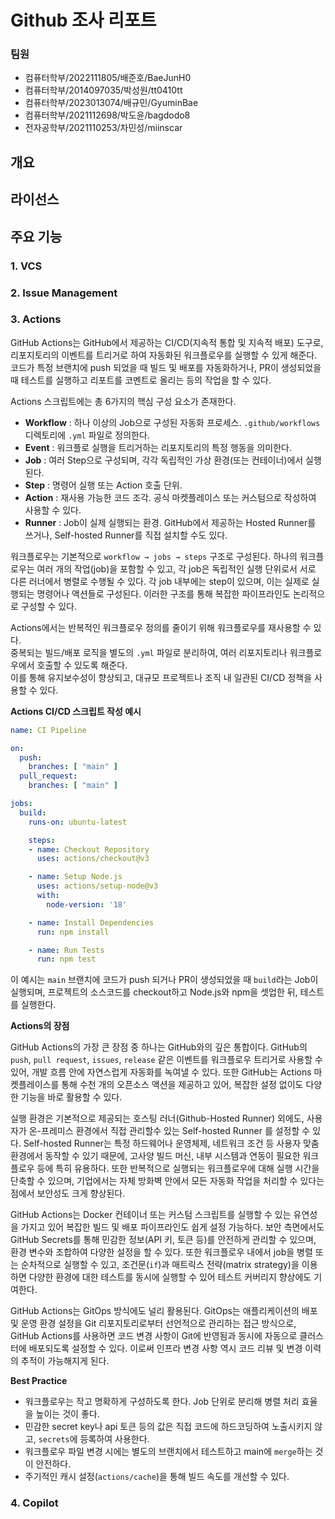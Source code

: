 # Github 조사 리포트
### 팀원
- 컴퓨터학부/2022111805/배준호/BaeJunH0
- 컴퓨터학부/2014097035/박성원/tt0410tt
- 컴퓨터학부/2023013074/배규민/GyuminBae
- 컴퓨터학부/2021112698/박도윤/bagdodo8
- 전자공학부/2021110253/차민성/miinscar

## 개요

## 라이선스

## 주요 기능
### 1. VCS
### 2. Issue Management
### 3. Actions
GitHub Actions는 GitHub에서 제공하는 CI/CD(지속적 통합 및 지속적 배포) 도구로, 리포지토리의 이벤트를 트리거로 하여 자동화된 워크플로우를 실행할 수 있게 해준다.  
코드가 특정 브랜치에 push 되었을 때 빌드 및 배포를 자동화하거나, PR이 생성되었을 때 테스트를 실행하고 리포트를 코멘트로 올리는 등의 작업을 할 수 있다. 

Actions 스크립트에는 총 6가지의 핵심 구성 요소가 존재한다.
- **Workflow** : 하나 이상의 Job으로 구성된 자동화 프로세스. `.github/workflows` 디렉토리에 `.yml` 파일로 정의한다.
- **Event** : 워크플로 실행을 트리거하는 리포지토리의 특정 행동을 의미한다.
- **Job** : 여러 Step으로 구성되며, 각각 독립적인 가상 환경(또는 컨테이너)에서 실행된다.
- **Step** : 명령어 실행 또는 Action 호출 단위.
- **Action** : 재사용 가능한 코드 조각. 공식 마켓플레이스 또는 커스텀으로 작성하여 사용할 수 있다.
- **Runner** : Job이 실제 실행되는 환경. GitHub에서 제공하는 Hosted Runner를 쓰거나, Self-hosted Runner를 직접 설치할 수도 있다.
  
워크플로우는 기본적으로 `workflow → jobs → steps` 구조로 구성된다. 
하나의 워크플로우는 여러 개의 작업(job)을 포함할 수 있고, 각 job은 독립적인 실행 단위로서 서로 다른 러너에서 병렬로 수행될 수 있다. 
각 job 내부에는 step이 있으며, 이는 실제로 실행되는 명령어나 액션들로 구성된다. 이러한 구조를 통해 복잡한 파이프라인도 논리적으로 구성할 수 있다. 

Actions에서는 반복적인 워크플로우 정의를 줄이기 위해 워크플로우를 재사용할 수 있다.  
중복되는 빌드/배포 로직을 별도의 `.yml` 파일로 분리하여, 여러 리포지토리나 워크플로우에서 호출할 수 있도록 해준다.  
이를 통해 유지보수성이 향상되고, 대규모 프로젝트나 조직 내 일관된 CI/CD 정책을 사용할 수 있다. 

**Actions CI/CD 스크립트 작성 예시**
```yaml
name: CI Pipeline

on:
  push:
    branches: [ "main" ]
  pull_request:
    branches: [ "main" ]

jobs:
  build:
    runs-on: ubuntu-latest

    steps:
    - name: Checkout Repository
      uses: actions/checkout@v3

    - name: Setup Node.js
      uses: actions/setup-node@v3
      with:
        node-version: '18'

    - name: Install Dependencies
      run: npm install

    - name: Run Tests
      run: npm test
```

이 예시는 `main` 브랜치에 코드가 push 되거나 PR이 생성되었을 때 `build`라는 Job이 실행되며, 프로젝트의 소스코드를 checkout하고 Node.js와 npm을 셋업한 뒤, 테스트를 실행한다.

**Actions의 장점** 

GitHub Actions의 가장 큰 장점 중 하나는 GitHub와의 깊은 통합이다. GitHub의 `push`, `pull request`, `issues`, `release` 같은 이벤트를 워크플로우 트리거로 사용할 수 있어, 개발 흐름 안에 자연스럽게 자동화를 녹여낼 수 있다. 
또한 GitHub는 Actions 마켓플레이스를 통해 수천 개의 오픈소스 액션을 제공하고 있어, 복잡한 설정 없이도 다양한 기능을 바로 활용할 수 있다.

실행 환경은 기본적으로 제공되는 호스팅 러너(Github-Hosted Runner) 외에도, 사용자가 온-프레미스 환경에서 직접 관리할수 있는 Self-hosted Runner 를 설정할 수 있다. 
Self-hosted Runner는 특정 하드웨어나 운영체제, 네트워크 조건 등 사용자 맞춤 환경에서 동작할 수 있기 때문에, 고사양 빌드 머신, 내부 시스템과 연동이 필요한 워크플로우 등에 특히 유용하다. 
또한 반복적으로 실행되는 워크플로우에 대해 실행 시간을 단축할 수 있으며, 기업에서는 자체 방화벽 안에서 모든 자동화 작업을 처리할 수 있다는 점에서 보안성도 크게 향상된다. 

GitHub Actions는 Docker 컨테이너 또는 커스텀 스크립트를 실행할 수 있는 유연성을 가지고 있어 복잡한 빌드 및 배포 파이프라인도 쉽게 설정 가능하다. 
보안 측면에서도 GitHub Secrets를 통해 민감한 정보(API 키, 토큰 등)를 안전하게 관리할 수 있으며, 환경 변수와 조합하여 다양한 설정을 할 수 있다. 
또한 워크플로우 내에서 job을 병렬 또는 순차적으로 실행할 수 있고, 조건문(`if`)과 매트릭스 전략(matrix strategy)을 이용하면 다양한 환경에 대한 테스트를 동시에 실행할 수 있어 테스트 커버리지 향상에도 기여한다. 

GitHub Actions는 GitOps 방식에도 널리 활용된다. GitOps는 애플리케이션의 배포 및 운영 환경 설정을 Git 리포지토리로부터 선언적으로 관리하는 접근 방식으로, 
GitHub Actions를 사용하면 코드 변경 사항이 Git에 반영됨과 동시에 자동으로 클러스터에 배포되도록 설정할 수 있다. 
이로써 인프라 변경 사항 역시 코드 리뷰 및 변경 이력의 추적이 가능해지게 된다. 

**Best Practice**
- 워크플로우는 작고 명확하게 구성하도록 한다. Job 단위로 분리해 병렬 처리 효율을 높이는 것이 좋다.
- 민감한 secret key나 api 토큰 등의 값은 직접 코드에 하드코딩하여 노출시키지 않고, `secrets`에 등록하여 사용한다.
- 워크플로우 파일 변경 시에는 별도의 브랜치에서 테스트하고 main에 `merge`하는 것이 안전하다.
- 주기적인 캐시 설정(`actions/cache`)을 통해 빌드 속도를 개선할 수 있다.


### 4. Copilot
